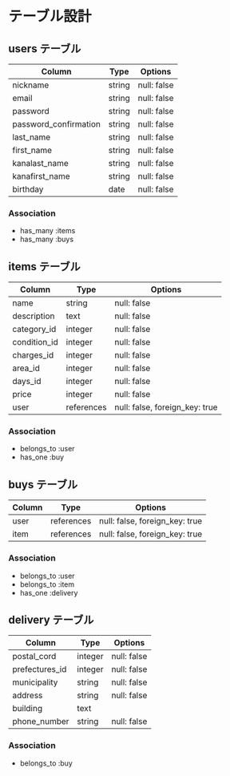 # テーブル設計

## users テーブル

| Column                | Type     | Options     |
| --------------------- | -------- | ----------- |
| nickname              | string   | null: false |
| email                 | string   | null: false |
| password              | string   | null: false |
| password_confirmation | string   | null: false |
| last_name             | string   | null: false |
| first_name            | string   | null: false |
| kanalast_name         | string   | null: false |
| kanafirst_name        | string   | null: false |
| birthday              | date     | null: false |

### Association

- has_many :items
- has_many :buys

## items テーブル

| Column       | Type       | Options                        |
| ------------ | ---------- | ------------------------------ |
| name         | string     | null: false                    |
| description  | text       | null: false                    |
| category_id  | integer    | null: false                    |
| condition_id | integer    | null: false                    |
| charges_id   | integer    | null: false                    |
| area_id      | integer    | null: false                    |
| days_id      | integer    | null: false                    |
| price        | integer    | null: false                    |
| user        | references | null: false, foreign_key: true |

### Association

- belongs_to :user
- has_one :buy

## buys テーブル

| Column          | Type       | Options                        |
| --------------- | ---------- | ------------------------------ |
| user           | references | null: false, foreign_key: true |
| item           | references | null: false, foreign_key: true |

### Association

- belongs_to :user
- belongs_to :item
- has_one :delivery

## delivery テーブル

| Column         | Type    | Options     |
| -------------- | ------- | ----------- |
| postal_cord    | integer | null: false |
| prefectures_id | integer | null: false |
| municipality   | string  | null: false |
| address        | string  | null: false |
| building       | text    |             |
| phone_number   | string  | null: false |

### Association

- belongs_to :buy